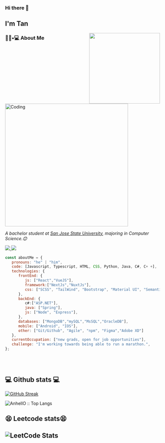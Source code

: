 ### Hi there 👋<h2> I'm Tan</h2>

<img align='right' src="https://https://media.giphy.com/media/L3ESyQ5pFUlHxdrMwh/giphy.gif" width="230">

<h3> 👨🏻•💻 About Me </h3>
<img align="center" alt="Coding" width="400" src="https://media2.giphy.com/media/v1.Y2lkPTc5MGI3NjExdndlemZhMjZqOTI5Ym9lZ2I0NmNnZ2IzeWs1a25pdHRoMnU3OGw1ZSZlcD12MV9pbnRlcm5hbF9naWZfYnlfaWQmY3Q9cw/lP8xu5t2DLGG045H8F/giphy.gif">

<p><em>A bachelor student at <a href="https://www.sjsu.edu/">San Jose State University</a>, majoring in Computer Science.😊</br>
</em></p>
<a href=https://www.linkedin.com/in/duc-tan-hoang-97a70a195/> <img src="https://img.shields.io/badge/-LinkedIn-0e76a8?style=plastic&logo=linkedIn"> </a> <img src="https://komarev.com/ghpvc/?username=tanhoang14&color=blue">

```javascript
const aboutMe = {
   pronouns: "he" | "him", 
   code: [Javascript, Typescript, HTML, CSS, Python, Java, C#, C+ +],
   technologies: {
      frontEnd: {
         js: ["React","VueJS"],
         framework:["NextJs","NuxtJs"],
         css: ["SCSS", "TailWind", "Bootstrap", "Material UI", "Semantic UI", Styled Components]
      },
      backEnd: {
         c#:["ASP.NET"],
         java: ["Spring"],
         js: ["Node", "Express"],
      },
      databases: ["MongoDB","mySQL","MsSQL","OracleDB"],
      mobile: ["Android", "IOS"],
      other: ["Git/Github", "Agile", "npm", "Figma","Adobe XD"]
   },
   currentOccupation: ["new grads, open for job opportunities"],
   challenge: "I'm working towards being able to run a marathon.",
};
```
</br></br>

<h2>💻 Github stats 💻</h2>

[![GitHub Streak](http://github-readme-streak-stats.herokuapp.com?user=tanhoang14&theme=tokyonight&date_format=M%20j%5B%2C%20Y%5D)](https://git.io/streak-stats)
<p><img src="https://github-readme-stats.vercel.app/api/top-langs/?username=tanhoang14&langs_count=10&theme=tokyonight&layout=compact" alt="AnhellO :: Top Langs" /></p>



<h2>😫 Leetcode stats😫 </h2>

![LeetCode Stats](https://leetcode.card.workers.dev/tanhoang14?theme=dark&font=source_code_pro&extension=null)
---

